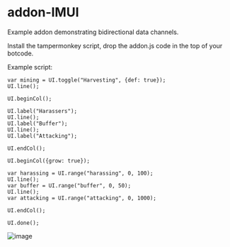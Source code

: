 # addon-IMUI

Example addon demonstrating bidirectional data channels.

Install the tampermonkey script, drop the addon.js code in the top of your botcode.

Example script:

```
var mining = UI.toggle("Harvesting", {def: true});
UI.line();

UI.beginCol();

UI.label("Harassers");
UI.line();
UI.label("Buffer");
UI.line();
UI.label("Attacking");

UI.endCol();

UI.beginCol({grow: true});

var harassing = UI.range("harassing", 0, 100);
UI.line();
var buffer = UI.range("buffer", 0, 50);
UI.line();
var attacking = UI.range("attacking", 0, 1000);

UI.endCol();

UI.done();
```

![image](https://user-images.githubusercontent.com/1445195/130674929-46198721-976b-475f-acbb-3f9f5b379f91.png)

